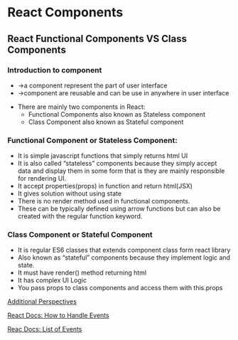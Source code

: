 # React Components

## React Functional Components VS Class Components

### Introduction to component

- ->a component represent the part of user interface
- ->component are reusable and can be use in anywhere in user interface

* There are mainly two components in React:
  - Functional Components also known as Stateless component
  - Class Component also known as Stateful component

### Functional Component or Stateless Component:

- It is simple javascript functions that simply returns html UI
- It is also called “stateless” components because they simply accept data and display them in some form that is they are mainly responsible for rendering UI.
- It accept properties(props) in function and return html(JSX)
- It gives solution without using state
- There is no render method used in functional components.
- These can be typically defined using arrow functions but can also be created with the regular function keyword.

### Class Component or Stateful Component

- It is regular ES6 classes that extends component class form react library
- Also known as “stateful” components because they implement logic and state.
- It must have render() method returning html
- It has complex UI Logic
- You pass props to class components and access them with this.props

[Additional Perspectives](https://articles.wesionary.team/react-functional-components-vs-class-components-86a2d2821a22)

[React Docs: How to Handle Events](https://reactjs.org/docs/handling-events.html)

[Reac Docs: List of Events](https://reactjs.org/docs/events.html)